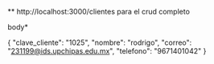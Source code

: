 ** http://localhost:3000/clientes para el crud completo

body*

{
  "clave_cliente": "1025",
    "nombre": "rodrigo",
    "correo": "231199@ids.upchipas.edu.mx",
    "telefono": "9671401042"
}
